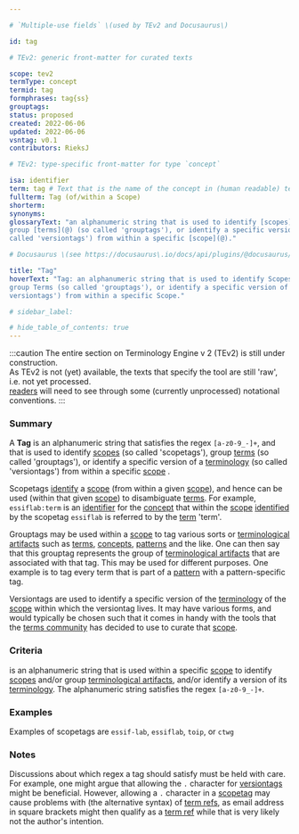 ```yaml
---

# `Multiple-use fields` \(used by TEv2 and Docusaurus\)

id: tag

# TEv2: generic front-matter for curated texts

scope: tev2
termType: concept
termid: tag
formphrases: tag{ss}
grouptags:
status: proposed
created: 2022-06-06
updated: 2022-06-06
vsntag: v0.1
contributors: RieksJ

# TEv2: type-specific front-matter for type `concept`

isa: identifier
term: tag # Text that is the name of the concept in (human readable) texts.
fullterm: Tag (of/within a Scope)
shorterm:
synonyms:
glossaryText: "an alphanumeric string that is used to identify [scopes](@) (so called 'scopetags'),
group [terms](@) (so called 'grouptags'), or identify a specific version of a [terminology](@) (so
called 'versiontags') from within a specific [scope](@)."

# Docusaurus \(see https://docusaurus\.io/docs/api/plugins/@docusaurus/plugin-content-docs#markdown-front-matter\):

title: "Tag"
hoverText: "Tag: an alphanumeric string that is used to identify Scopes (so called 'scopetags'),
group Terms (so called 'grouptags'), or identify a specific version of a Terminology (so called '
versiontags') from within a specific Scope."

# sidebar_label:

# hide_table_of_contents: true
---
```


:::caution
The entire section on Terminology Engine v 2 (TEv2) is still under construction.<br/>
As TEv2 is not (yet) available, the texts that specify the tool are still 'raw', i.e. not yet
processed.<br/>[readers](@) will need to see through some (currently unprocessed) notational
conventions.
:::

### Summary

A **Tag** is an alphanumeric string that satisfies the regex `[a-z0-9_-]+`, and that is used to
identify [scopes](@) (so called 'scopetags'), group [terms](@) (so called 'grouptags'), or identify
a specific version of a [terminology](@) (so called 'versiontags') from within a specific [scope](@)
.

Scopetags [identify](@) a [scope](@) (from within a given [scope](@)), and hence can be used (within
that given [scope](@)) to disambiguate [terms](@). For example, `essiflab:term` is
an [identifier](@) for the [concept](@) that within the [scope](@) [identified](@) by the
scopetag `essiflab` is referred to by the [term](@) 'term'.

Grouptags may be used within a [scope](@) to tag various sorts or [terminological artifacts](@) such
as [terms](@), [concepts](@), [patterns](@) and the like. One can then say that this grouptag
represents the group of [terminological artifacts](@) that are associated with that tag. This may be
used for different purposes. One example is to tag every term that is part of a [pattern](@) with a
pattern-specific tag.

Versiontags are used to identify a specific version of the [terminology](@) of the [scope](@) within
which the versiontag lives. It may have various forms, and would typically be chosen such that it
comes in handy with the tools that the [terms community](@) has decided to use to curate
that [scope](@).

### Criteria

is an alphanumeric string that is used within a specific [scope](@) to identify [scopes](@) and/or
group [terminological artifacts](@), and/or identify a version of its [terminology](@). The
alphanumeric string satisfies the regex `[a-z0-9_-]+`.

### Examples

Examples of scopetags are `essif-lab`, `essiflab`, `toip`, or `ctwg`

### Notes

Discussions about which regex a tag should satisfy must be held with care. For example, one might
argue that allowing the `.` character for [versiontags](@) might be beneficial. However, allowing
a `.` character in a [scopetag](@) may cause problems with (the alternative syntax)
of [term refs](@), as email address in square brackets might then qualify as a [term ref](@) while
that is very likely not the author's intention.
